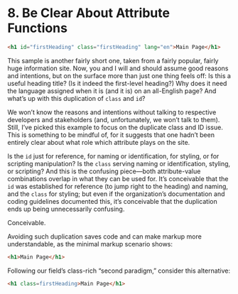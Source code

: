 # 8. Be Clear About Attribute Functions

```html
<h1 id="firstHeading" class="firstHeading" lang="en">Main Page</h1>
```

This sample is another fairly short one, taken from a fairly popular, fairly huge information site. Now, you and I will and should assume good reasons and intentions, but on the surface more than just one thing feels off: Is this a useful heading title? (Is it indeed the first-level heading?) Why does it need the language assigned when it is (and it is) on an all-English page? And what’s up with this duplication of `class` and `id`?

We won’t know the reasons and intentions without talking to respective developers and stakeholders (and, unfortunately, we won’t talk to them). Still, I’ve picked this example to focus on the duplicate class and ID issue. This is something to be mindful of, for it suggests that one hadn’t been entirely clear about what role which attribute plays on the site.

Is the `id` just for reference, for naming or identification, for styling, or for scripting manipulation? Is the `class` serving naming or identification, styling, or scripting? And this is the confusing piece—both attribute-value combinations overlap in what they can be used for. It’s conceivable that the `id` was established for reference (to jump right to the heading) and naming, and the `class` for styling; but even if the organization’s documentation and coding guidelines documented this, it’s conceivable that the duplication ends up being unnecessarily confusing.

Conceivable.

Avoiding such duplication saves code and can make markup more understandable, as the minimal markup scenario shows:

```html
<h1>Main Page</h1>
```

Following our field’s class-rich “second paradigm,” consider this alternative:

```html
<h1 class=firstHeading>Main Page</h1>
```